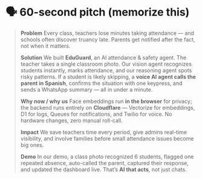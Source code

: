 
# 🗣️ 60-second pitch (memorize this)

> **Problem**
> Every class, teachers lose minutes taking attendance — and schools often discover truancy late. Parents get notified after the fact, not when it matters.
>
> **Solution**
> We built **EduGuard**, an AI attendance & safety agent. The teacher takes a single classroom photo. Our vision agent recognizes students instantly, marks attendance, and our reasoning agent spots risky patterns. If a student is likely skipping, a **voice AI agent calls the parent in Spanish**, confirms the situation with one keypress, and sends a WhatsApp summary — all in under a minute.
>
> **Why now / why us**
> Face embeddings run **in the browser** for privacy; the backend runs entirely on **Cloudflare** — Vectorize for embeddings, D1 for logs, Queues for notifications, and Twilio for voice. No hardware changes, zero manual roll-call.
>
> **Impact**
> We save teachers time every period, give admins real-time visibility, and involve families before small attendance issues become big ones.
>
> **Demo**
> In our demo, a class photo recognized 6 students, flagged one repeated absence, auto-called the parent, captured their response, and updated the dashboard live. That’s **AI that acts**, not just chats.

